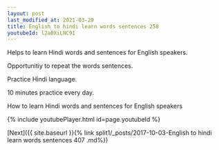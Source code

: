 ```yaml
---
layout: post
last_modified_at: 2021-03-29
title: English to hindi learn words sentences 258 
youtubeId: l2a0XiLNC9I
---
```

 
 
Helps to learn Hindi words and sentences for English speakers.

Opportunitiy to repeat the words sentences. 

Practice Hindi language. 
 
10 minutes practice every day. 
 
How to learn Hindi words and sentences for English speakers 
 
{% include youtubePlayer.html id=page.youtubeId %}
 
 
[Next]({{ site.baseurl }}{% link  split1/_posts/2017-10-03-English to hindi learn words sentences 407 .md%})
 
